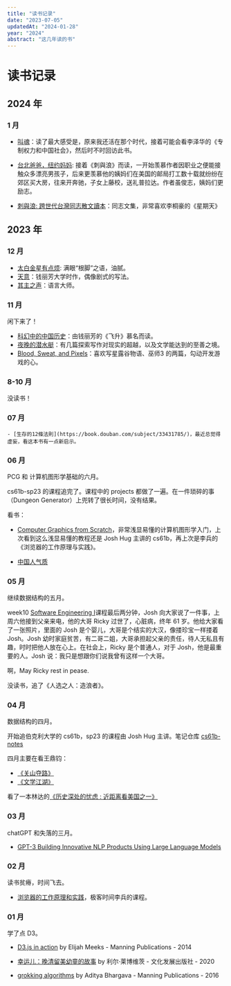 ```yaml
---
title: "读书记录"
date: "2023-07-05"
updatedAt: "2024-01-28"
year: "2024"
abstract: "这几年读的书"
---
```


# 读书记录

## 2024 年

### 1 月

- [叫魂](https://book.douban.com/subject/25912076/)：读了最大感受是，原来我还活在那个时代，接着可能会看李泽华的《专制权力和中国社会》，然后时不时回访此书。

- [台北爸爸，纽约妈妈](https://book.douban.com/subject/10601655/): 接着《刺與浪》而读，一开始羡慕作者因职业之便能接触众多漂亮男孩子，后来更羡慕他的姨妈们在美国的邮局打工数十载就纷纷在郊区买大房，往来开奔驰，子女上藤校，送礼普拉达。作者虽俊志，姨妈们更励志。
- [刺與浪: 跨世代台灣同志散文讀本](https://book.douban.com/subject/35801960/)：同志文集，非常喜欢李桐豪的《星期天》

## 2023 年

### 12 月

- [太白金星有点烦](https://book.douban.com/subject/36328704/): 满眼“根脚”之语，油腻。
- [天意](https://book.douban.com/subject/27086744/)：钱丽芳大学时作，偶像剧式的写法。
- [其主之声](https://book.douban.com/subject/35268281/)：语言大师。

### 11 月

闲下来了！

- [科幻中的中国历史](https://book.douban.com/subject/27116300/)：由钱丽芳的《飞升》慕名而读。
- [夜晚的潜水艇](https://book.douban.com/subject/35005045/)：有几篇探索写作对现实的超越，以及文学能达到的至善之境。
- [Blood, Sweat, and Pixels](https://book.douban.com/subject/27065531/)：喜欢写星露谷物语、巫师3 的两篇，勾动开发游戏的心。

### 8-10 月

没读书！

### 07 月

    - [生存的12條法則](https://book.douban.com/subject/33431785/)，最近总觉得虚妄，看这本书有一点新启示。

### 06 月

PCG 和 计算机图形学基础的六月。

cs61b-sp23 的课程追完了。课程中的 projects 都做了一遍。在一件琐碎的事（Dungeon Generator）上兜转了很长时间，没有结果。

看书：

- [Computer Graphics from Scratch](https://book.douban.com/subject/35309517/)，非常浅显易懂的计算机图形学入门，上次看到这么浅显易懂的教程还是 Josh Hug 主讲的 cs61b，再上次是李兵的《浏览器的工作原理与实践》。

- [中国人气质](https://book.douban.com/subject/5350270/)

### 05 月

继续数据结构的五月。

week10 [Software Engineering I](https://www.youtube.com/watch?v=fHEVKqYb9x8)课程最后两分钟，Josh 向大家说了一件事，上周六他接到父亲来电，他的大哥 Ricky 过世了，心脏病，终年 61 岁。他给大家看了一张照片，里面的 Josh 是个婴儿，大哥是个结实的大汉，像搂珍宝一样搂着 Josh。Josh 幼时家庭贫苦，有二哥二姐，大哥承担起父亲的责任，待人无私且有趣，时时把他人放在心上。在社会上，Ricky 是个普通人，对于 Josh，他是最重要的人。Josh 说：我只是想跟你们说我曾有这样一个大哥。

啊，May Ricky rest in pease. 

没读书，追了《人选之人：造浪者》。

### 04 月

数据结构的四月。

开始追伯克利大学的 cs61b，sp23 的课程由 Josh Hug 主讲。笔记仓库 [cs61b-notes](https://github.com/went2/cs61b)

四月主要在看王鼎钧：

  - [《关山夺路》](https://book.douban.com/subject/20433554/)
  - [《文学江湖》](https://book.douban.com/subject/20433557/)

看了一本林达的[《历史深处的忧虑 : 近距离看美国之一》](https://book.douban.com/subject/1027191/)

### 03 月

chatGPT 和失落的三月。

- [GPT-3 Building Innovative NLP Products Using Large Language Models](https://book.douban.com/subject/35852216/)

### 02 月

读书贫瘠，时间飞去。

- [浏览器的工作原理和实践](https://time.geekbang.org/column/intro/100033601)，极客时间李兵的课程。

### 01 月

学了点 D3。

- [D3.js in action](https://book.douban.com/subject/25850033/) by Elijah Meeks - Manning Publications - 2014

- [幸运儿：晚清留美幼童的故事](https://book.douban.com/subject/35048675/) by 利尔·莱博维茨 - 文化发展出版社 - 2020

- [grokking algorithms](https://book.douban.com/subject/26366784/) by Aditya Bhargava - Manning Publications - 2016
